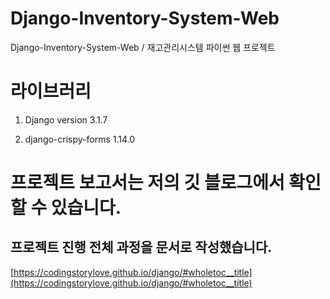# Django-Inventory-System-Web
Django-Inventory-System-Web / 재고관리시스템 파이썬 웹 프로젝트


# 라이브러리 

1. Django version 3.1.7

2. django-crispy-forms 1.14.0


# 프로젝트 보고서는 저의 깃 블로그에서 확인 할 수 있습니다.
## 프로젝트 진행 전체 과정을 문서로 작성했습니다. 
[https://codingstorylove.github.io/django/#wholetoc__title](https://codingstorylove.github.io/django/#wholetoc__title)